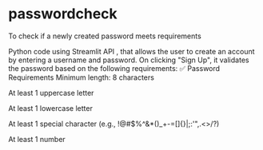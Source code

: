 # passwordcheck
To check if a newly created password meets requirements

Python code using Streamlit API , that allows the user to create an account by entering a username and password. On clicking "Sign Up", it validates the password based on the following requirements:
✅ Password Requirements
Minimum length: 8 characters

At least 1 uppercase letter

At least 1 lowercase letter

At least 1 special character (e.g., !@#$%^&*()_+-=[]{}|;:'",.<>/?)

At least 1 number

